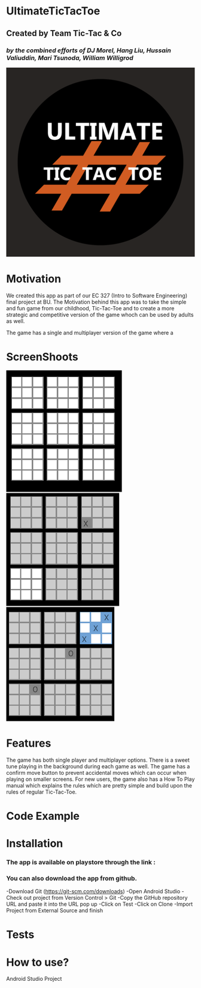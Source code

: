 # **UltimateTicTacToe**
## Created by Team Tic-Tac & Co
### *by the combined efforts of DJ Morel, Hang Liu, Hussain Valiuddin, Mari Tsunoda, William Willigrod*

![UltimateTicTacToe](app/src/main/res/drawable/ultimatettt_logo.png)


# Motivation
We created this app as part of our EC 327 (Intro to Software Engineering) final project at BU. The Motivation behind this app was to take the simple and fun game from our childhood, Tic-Tac-Toe and to create a more strategic and competitive version of the game whoch can be used by adults as well.

The game has a single and multiplayer version of the game where a 

# ScreenShoots
![UltimateTicTacToe](app/src/main/res/drawable/ttt1.png)
![UltimateTicTacToe](app/src/main/res/drawable/ttt2.PNG)
![UltimateTicTacToe](app/src/main/res/drawable/ttt3.PNG)


# Features
The game has both single player and multiplayer options. There is a sweet tune playing in the background during each game as well. The game has a confirm move button to prevent accidental moves which can occur when playing on smaller screens. 
For new users, the game also has a How To Play manual which explains the rules which are pretty simple and build upon the rules of regular Tic-Tac-Toe.

# Code Example

# Installation
### The app is available on playstore through the link :
### You can also download the app from github.
-Download Git (https://git-scm.com/downloads)
-Open Android Studio
-Check out project from Version Control > Git
-Copy the GitHub repository URL and paste it into the URL pop up
-Click on Test
-Click on Clone
-Import Project from External Source and finish


# Tests

# How to use?


Android Studio Project
